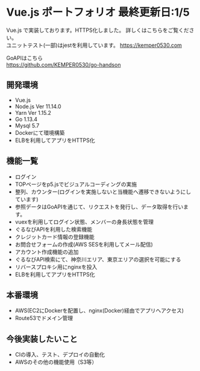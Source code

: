 # Vue.js ポートフォリオ 最終更新日:1/5

Vue.js で実装しております。HTTPS化しました。
詳しくはこちらをご覧ください。<br>
ユニットテスト(一部)はjestを利用しています。
<https://kemper0530.com>

GoAPIはこちら<br>
<https://github.com/KEMPER0530/go-handson>

## 開発環境
- Vue.js
- Node.js Ver 11.14.0
- Yarn Ver 1.15.2
- Go 1.13.4
- Mysql 5.7
- Dockerにて環境構築
- ELBを利用してアプリをHTTPS化

## 機能一覧
- ログイン
- TOPページをp5.jsでビジュアルコーディングの実施
- 整列、カウンター(ログインを実施しないと当機能へ遷移できないようにしています)
- 参照データはGoAPIを通じて、リクエストを発行し、データ取得を行います。
- vuexを利用してログイン状態、メンバーの身長状態を管理
- ぐるなびAPIを利用した検索機能
- クレジットカード情報の登録機能
- お問合せフォームの作成(AWS SESを利用してメール配信)
- アカウント作成機能の追加
- ぐるなびAPI検索にて、神奈川エリア、東京エリアの選択を可能にする
- リバースプロキシ用にnginxを投入
- ELBを利用してアプリをHTTPS化

## 本番環境
- AWS(EC2にDockerを配置し、nginx(Docker)経由でアプリへアクセス)
- Route53でドメイン管理

## 今後実装したいこと
- CIの導入、テスト、デプロイの自動化
- AWSのその他の機能使用（S3等）
